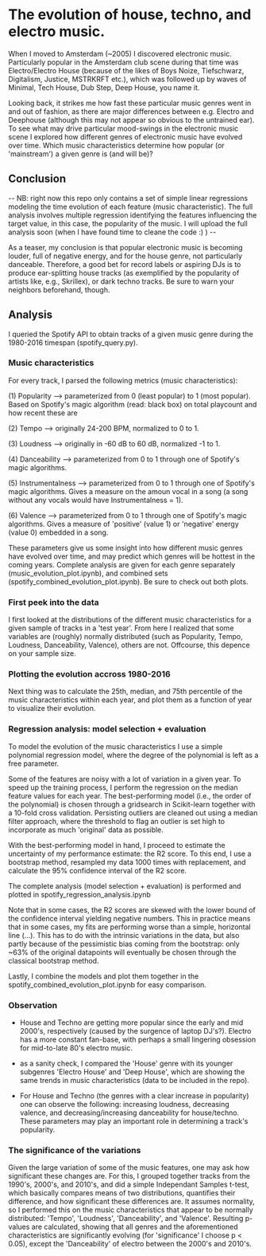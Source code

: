 # The evolution of house, techno, and electro music.

When I moved to Amsterdam (~2005) I discovered electronic music. Particularly popular in the Amsterdam club scene during that time was Electro/Electro House (because of the likes of Boys Noize, Tiefschwarz, Digitalism, Justice, MSTRKRFT etc.), which was followed up by waves of Minimal, Tech House, Dub Step, Deep House, you name it. 

Looking back, it strikes me how fast these particular music genres went in and out of fashion, as there are major differences between e.g. Electro and Deephouse (although this may not appear so obvious to the untrained ear). To see what may drive particular mood-swings in the electronic music scene I explored how different genres of electronic music have evolved over time. Which music characteristics determine how popular (or 'mainstream') a given genre is (and will be)? 

## Conclusion ##

-- NB: right now this repo only contains a set of simple linear regressions modeling the time evolution of each feature (music characteristic). The full analysis involves multiple regression identifying the features influencing the target value, in this case, the popularity of the music. I will upload the full analysis soon (when I have found time to cleane the code :) ) -- 

As a teaser, my conclusion is that popular electronic music is becoming louder, full of negative energy, and for the house genre, not particularly danceable. Therefore, a good bet for record labels or aspiring DJs is to produce ear-splitting house tracks (as exemplified by the popularity of artists like, e.g., Skrillex), or dark techno tracks. Be sure to warn your neighbors beforehand, though. 

## Analysis ## 
I queried the Spotify API to obtain tracks of a given music genre during the 1980-2016 timespan (spotify_query.py). 

### Music characteristics ###
For every track, I parsed the following metrics (music characteristics):

(1) Popularity --> parameterized from 0 (least popular) to 1 (most popular). Based on Spotify's magic algorithm (read: black box) on total playcount and how recent these are 

(2) Tempo --> originally 24-200 BPM, normalized to 0 to 1.

(3) Loudness --> originally in -60 dB to 60 dB, normalized -1 to 1.

(4) Danceability --> parameterized from 0 to 1 through one of Spotify's magic algorithms.

(5) Instrumentalness --> parameterized from 0 to 1 through one of Spotify's magic algorithms. Gives a measure on the amoun vocal in a song (a song without any vocals would have Instrumentalness = 1).

(6) Valence --> parameterized from 0 to 1 through one of Spotify's magic algorithms. Gives a measure of 'positive' (value 1) or 'negative' energy (value 0) embedded in a song.

These parameters give us some insight into how different music genres have evolved over time, and may predict which genres will be hottest in the coming years. Complete analysis are given for each genre separately (music_evolution_plot.ipynb), and combined sets (spotify_combined_evolution_plot.ipynb). Be sure to check out both plots. 

### First peek into the data ###
I first looked at the distributions of the different music characteristics for a given sample of tracks in a 'test year'. From here I realized that some variables are (roughly) normally distributed (such as Popularity, Tempo, Loudness, Danceability, Valence), others are not. Offcourse, this depence on your sample size.

### Plotting the evolution accross 1980-2016 ###
Next thing was to calculate the 25th, median, and 75th percentile of the music characteristics within each year, and plot them as a function of year to visualize their evolution. 

### Regression analysis: model selection + evaluation ###
To model the evolution of the music characteristics I use a simple polynomial regression model, where the degree of the polynomial is left as a free parameter.

Some of the features are noisy with a lot of variation in a given year. To speed up the training process, I perform the regression on the median feature values for each year. The best-performing model (i.e., the order of the polynomial) is chosen through a gridsearch in Scikit-learn together with a 10-fold cross validation. Persisting outliers are cleaned out using a median filter approach, where the threshold to flag an outlier is set high to incorporate as much 'original' data as possible.

With the best-performing model in hand, I proceed to estimate the uncertainty of my performance estimate: the R2 score. To this end, I use a bootstrap method, resampled my data 1000 times with replacement, and calculate the 95% confidence interval of the R2 score. 

The complete analysis (model selection + evaluation) is performed and plotted in spotify_regression_analysis.ipynb

Note that in some cases, the R2 scores are skewed with the lower bound of the confidence interval yielding negative numbers. This in practice means that in some cases, my fits are performing worse than a simple, horizontal line (...). This has to do with the intrinsic variations in the data, but also partly because of the pessimistic bias coming from the bootstrap: only ~63% of the original datapoints will eventually be chosen through the classical bootstrap method. 

Lastly, I combine the models and plot them together in the spotify_combined_evolution_plot.ipynb for easy comparison.

### Observation ### 

- House and Techno are getting more popular since the early and mid 2000's, respectively (caused by the surgence of laptop DJ's?). Electro has a more constant fan-base, with perhaps a small lingering obsession for mid-to-late 80's electro music.

- as a sanity check, I compared the 'House' genre with its younger subgenres 'Electro House' and 'Deep House', which are showing the same trends in music characteristics (data to be included in the repo). 

- For House and Techno (the genres with a clear increase in popularity) one can observe the following: increasing loudness, decreasing valence, and decreasing/increasing danceability for house/techno. These parameters may play an important role in determining a track's popularity.

### The significance of the variations ###
Given the large variation of some of the music features, one may ask how significant these changes are. For this, I grouped together tracks from the 1990's, 2000's, and 2010's, and did a simple Independant Samples t-test, which basically compares means of two distributions, quantifies their difference, and how significant these differences are. It assumes normality, so I performed this on the music characteristics that appear to be normally distributed: 'Tempo', 'Loudness', 'Danceability', and 'Valence'. Resulting p-values are calculated, showing that all genres and the aforementioned characteristics are significantly evolving (for 'significance' I choose p < 0.05), except the 'Danceability' of electro between the 2000's and 2010's.
